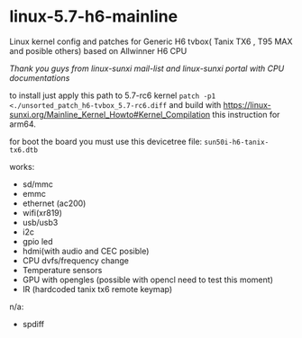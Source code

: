 # linux-5.7-h6-mainline
Linux kernel config and patches for Generic H6 tvbox( Tanix TX6 , T95 MAX and posible others) based on Allwinner H6 CPU

_Thank you guys from linux-sunxi mail-list and linux-sunxi portal with CPU documentations_

to install just apply this path to 5.7-rc6 kernel `patch -p1 <./unsorted_patch_h6-tvbox_5.7-rc6.diff`
 and build with https://linux-sunxi.org/Mainline_Kernel_Howto#Kernel_Compilation this instruction for arm64.


for boot the board you must use this devicetree file:
`sun50i-h6-tanix-tx6.dtb`

works:
 * sd/mmc
 * emmc
 * ethernet (ac200)
 * wifi(xr819)
 * usb/usb3
 * i2c
 * gpio led
 * hdmi(with audio and CEC posible)
 * CPU dvfs/frequency change
 * Temperature sensors
 * GPU with opengles (possible with opencl need to test this moment)
 * IR (hardcoded tanix tx6 remote keymap)

n/a:
 * spdiff

